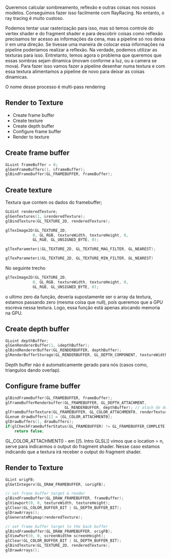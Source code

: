 Queremos calcular sombreamento, reflexão e outras coisas nos nossos modelos. Conseguimos fazer isso facilmente com RayRacing. No entanto, o ray tracing é muito custoso.

Podemos tentar usar rasterização para isso, mas só temos controle do vertex shader e do fragment shader e para descobrir coisas como reflexão precisamos ter acesso as informações da cena, mas a pipeline só nos deixa ir em uma direção. Se tivesse uma maneira de colocar essa informações na pipeline poderiamos realizar a reflexão. Na verdade, podemos utilizar as texturas para isso. Entretanto, temos agora o problema que queremos que essas sombras sejam dinamica (movam conforme a luz, ou a camera se mova). Para fazer isso vamos fazer a pipeline desenhar numa textura e com essa textura alimentamos a pipeline de novo para deixar as coisas dinamicas.

O nome desse processo é multi-pass rendering

## Render to Texture
- Create frame buffer
- Create texture
- Create depth buffer
- Configure frame buffer
- Render to texture


## Create frame buffer

```c++
GLuint frameBuffer = 0;
glGenFrameBuffers(1, &frameBuffer);
glBindFrameBuffer(GL_FRAMEBUFFER, frameBuffer);
```

## Create texture
Textura que contem os dados do framebuffer;

```c++
GLUint renderedTexture;
glGenTextures(1, &renderedTexture);
glBindTexture(GL_TEXTURE_2D, renderedTexture);

glTexImage2D(GL_TEXTURE_2D,
			0, GL_RGB, textureWidth, textureHeight, 0,
			GL_RGB, GL_UNSIGNED_BYTE, 0);

glTexParameteri(GL_TEXTURE_2D, GL_TEXTURE_MAG_FILTER, GL_NEAREST);

glTexParameteri(GL_TEXTURE_2D, GL_TEXTURE_MIN_FILTER, GL_NEAREST)

```

No seguinte trecho
```c++
glTexImage2D(GL_TEXTURE_2D,
			0, GL_RGB, textureWidth, textureHeight, 0,
			GL_RGB, GL_UNSIGNED_BYTE, 0);
```

o ultimo zero da função, deveria supostamente ser o array da textura, estamos passando zero (mesma coisa que null), poís queremos que a GPU escreva nessa textura. Logo, essa função está apenas alocando memoria na GPU.


## Create depth buffer
```c++
GLuint depthBuffer;
glGenRendererBuffer(1, &depthBuffer);
glBindRendererBuffer(GL_RENDERBUFFER, depthBuffer);
glRenderBufferStorage(GL_RENDERBUFFER, GL_DEPTH_COMPONENT, textureWidth, textureHeight);
```
Depth buffer não é automaticamente gerado para nós (casos como, triangulos dando overlap).

## Configure frame buffer
```c++
glBindFrameBuffer(GL_FRAMEBUFFER, frameBuffer);
glFrameBufferRenderbuffer(GL_FRAMEBUFFER, GL_DEPTH_ATTACHMENT, 
						  GL_RENDERBUFFER, depthBuffer); // atach do depth no frame
glFrameBufferTexture(GL_FRAMEBUFFER, GL_COLOR_ATTACHMENT0, renderTexture, 0); // attach da texture no frame buffer
GLenum drawBuffers[1] = {GL_COLOR_ATTACHMENT0};
glDrawBuffers(1, drawBuffers);
if(glCheckFrameBufferStatus(GL_FRAMEBUFFER) != GL_FRAMEBUFFER_COMPLETE)
	return false;
```

GL_COLOR_ATTACHMENT0 - em [[5. Intro GLSL]] vimos que o location = n, serve para indicarmos o output do fragment shader. Nesse caso estamos indicando que a textura irá receber o output do fragment shader. 

## Render to Texture

```c++
GLint origFB;
glGetIntegerv(GL_DRAW_FRAMEBUFFER, &origFB);

// set frane buffer target & render
glBindFrameBuffer(GL_DRAW_FRAMEBUFFER, frameBuffer);
glViewport(0, 0, textureWidth, textureHeight);
glClear(GL_COLOR_BUFFER_BIT | GL_DEPTH_BUFFER_BIT);
glDrawArrays();
glGenerateMipmap(renderedTexture);

// set frame buffer target to the back buffer
glBindFrameBuffer(GL_DRAW_FRAMEBUFFER, origFB);
glViewPort(0, 0, screenWidthm screenHeight);
glClear(GL_COLOR_BUFFER_BIT | GL_DEPTH_BUFFER_BIT);
glBindTexture(GL_TEXTURE_2D, renderedTexture);
glDrawArrays();
```